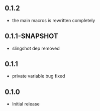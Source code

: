 ## 0.1.2
 * the main macros is rewritten completely

## 0.1.1-SNAPSHOT
 * slingshot dep removed

## 0.1.1
 * private variable bug fixed

## 0.1.0
 * Initial release
